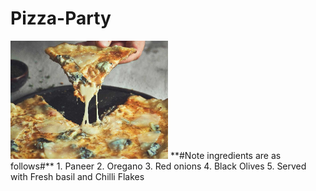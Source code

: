 # Pizza-Party
<img src="https://github.com/RohitKulkarniSRH/Pizza-Party/blob/main/image/Pizza-Quattro-Formaggi_TitelbildO28J6gMgyVdu0_1280x1280.jpg" width=50% height=50% />
**#Note ingredients are as follows#** 
1. Paneer
2. Oregano
3. Red onions
4. Black Olives
5. Served with Fresh basil and Chilli Flakes

